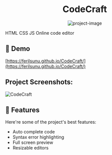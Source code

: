 <h1 align="center" id="title">CodeCraft</h1>

<p align="center"><img src="https://socialify.git.ci/ferilsunu/CodeCraft-Online-Code-Editor/image?description=1&amp;font=Inter&amp;language=1&amp;name=1&amp;pattern=Solid&amp;theme=Light" alt="project-image"></p>

<p id="description">HTML CSS JS Online code editor</p>

<h2>🚀 Demo</h2>

[https://ferilsunu.github.io/CodeCraft/](https://ferilsunu.github.io/CodeCraft/)

<h2>Project Screenshots:</h2>


![CodeCraft](https://i.ibb.co/Hh1Dz88/image.png)

  
  
<h2>🧐 Features</h2>

Here're some of the project's best features:

*   Auto complete code
*   Syntax error highlighting
*   Full screen preview
*   Resizable editors

